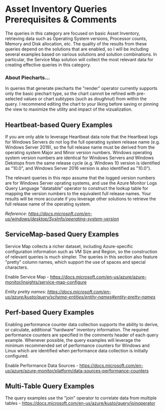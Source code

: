 # Asset Inventory Queries Prerequisites & Comments

The queries in this category are focused on basic Asset Inventory, retrieving data such as Operating System versions, Processor counts, Memory and Disk allocation, etc. The quality of the results from these queries depend on the solutions that are enabled, so I will be including several examples based on various solutions and solution combinations. In particular, the Service Map solution will collect the most relevant data for creating effective queries in this category.

### About Piecharts...

In queries that generate piecharts the "render" operator currently supports only the basic piechart type, so the chart cannot be refined with pre-selected values or chart subtypes (such as *doughnut*) from within the query. I recommend editing the chart to your liking before saving or pinning the view to maximize the utility and impact of the vizualization.

## Heartbeat-based Query Examples

If you are only able to leverage Heartbeat data note that the Heartbeat logs for Windows Servers do not log the full operating system release name (e.g. Windows Server 2019), so the full release name must be derived from the operating system Major and Minor version numbers. Windows operating system version numbers are identical for Windows Servers and Windows Dekstops from the same release cycle (e.g. Windows 10 version is identified as "10.0", and Windows Server 2016 version is also identified as "10.0").

The relevant queries in this repo assume that the logged version numbers are for Windows Server oprating systems, and use the Azure Monitor Logs Query Language "datatable" operator to construct the lookup table for mapping the version numbers to the equivalent full release names. Your results will be more accurate if you leverage other solutions to retrieve the full release name of the operating system.

*Reference: <https://docs.microsoft.com/en-us/windows/desktop/SysInfo/operating-system-version>*

## ServiceMap-based Query Examples

Service Map collects a richer dataset, including Azure-specific configuration information such as VM Size and Region, so the construction of relevant queries is much simpler. The queries in this section also feature "pretty" column names, which support the use of spaces and special characters.

Enable Service Map - <https://docs.microsoft.com/en-us/azure/azure-monitor/insights/service-map-configure>

*Entity pretty names: <https://docs.microsoft.com/en-us/azure/kusto/query/schema-entities/entity-names#entity-pretty-names>*

## Perf-based Query Examples

Enabling performance counter data collection supports the ability to derive, or calculate, additional "hardware" inventory information. The required performance counters are specified in the comments header of each query example. Whenever possible, the query examples will leverage the minimum recommended set of performance counters for Windows and Linux which are identified when performance data collection is initially configured. 

Enable Performance Data Sources - <https://docs.microsoft.com/en-us/azure/azure-monitor/platform/data-sources-performance-counters>

## Multi-Table Query Examples

The query examples use the "join" operator to correlate data from multiple tables - <https://docs.microsoft.com/en-us/azure/kusto/query/joinoperator>
